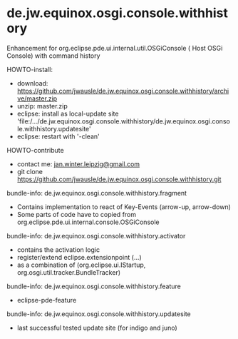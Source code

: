 de.jw.equinox.osgi.console.withhistory
======================================

Enhancement for org.eclipse.pde.ui.internal.util.OSGiConsole ( Host OSGi Console) with command history


HOWTO-install:
- download: https://github.com/jwausle/de.jw.equinox.osgi.console.withhistory/archive/master.zip
- unzip: master.zip
- eclipse: install as local-update site 'file:/.../de.jw.equinox.osgi.console.withhistory/de.jw.equinox.osgi.console.withhistory.updatesite'
- eclipse: restart with '-clean'

HOWTO-contribute
- contact me: jan.winter.leipzig@gmail.com
- git clone https://github.com/jwausle/de.jw.equinox.osgi.console.withhistory.git


bundle-info: de.jw.equinox.osgi.console.withhistory.fragment
- Contains implementation to react of Key-Events (arrow-up, arrow-down)
- Some parts of code have to copied from org.eclipse.pde.ui.internal.console.OSGiConsole 

bundle-info: de.jw.equinox.osgi.console.withhistory.activator
- contains the activation logic 
- register/extend eclipse.extensionpoint (...) 
- as a combination of (org.eclipse.ui.IStartup, org.osgi.util.tracker.BundleTracker)

bundle-info: de.jw.equinox.osgi.console.withhistory.feature
- eclipse-pde-feature 

bundle-info: de.jw.equinox.osgi.console.withhistory.updatesite
- last successful tested update site (for indigo and juno)
